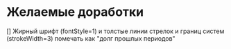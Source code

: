 # Желаемые доработки

[] Жирный шрифт (fontStyle=1) и толстые линии стрелок и границ систем (strokeWidth=3) помечать как "долг прошлых периодов"
